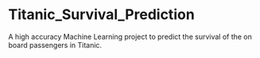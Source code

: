 # Titanic_Survival_Prediction
A high accuracy Machine Learning project to predict the survival of the on board passengers in Titanic.
